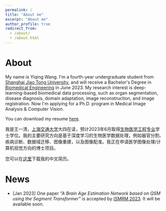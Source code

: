 ```yaml
---
permalink: /
title: "About me"
excerpt: "About me"
author_profile: true
redirect_from: 
  - /about/
  - /about.html
---
```


# About 

My name is Yiqing Wang. I'm a fourth-year undergraduate student from [Shanghai Jiao Tong University](https://en.sjtu.edu.cn/), and will receive a Bachelor's Degree in [Biomedical Engineering](http://en.bme.sjtu.edu.cn/) in June 2023. My research interest is deep-learning-based biomedical data processing, such as organ segmentation, disease diagnosis, domain adaptation, image reconstruction, and image registration. Now I'm applying for a Ph.D. program in Medical Image Analysis & Computer Vision.

You can download my resume [here](https://yqwang01.github.io/files/resume_ENG.pdf).

我是王一清，[上海交通大学](https://www.sjtu.edu.cn/)大四在读，预计2023年6月取得[生物医学工程专业](https://bme.sjtu.edu.cn/)学士学位。我的主要研究方向是基于深度学习的生物医学数据处理，例如器官分割、疾病诊断、数据域迁移、图像重建，以及图像配准。我正在申请医学图像处理/计算机视觉方向的博士项目。

您可以在[这里](https://yqwang01.github.io/files/resume_CHN.pdf)下载我的中文简历。

# News

- \[Jan 2023\] 
One paper *"A Brain Age Estimation Network based on QSM using the Segment Transformer"* is accepted by [ISMRM 2023](https://www.ismrm.org/23m/). It will be available soon.
